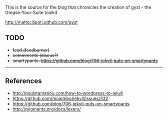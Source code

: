 This is the source for the blog that chronicles the creation of gyst -
the Grease-Your-Suite toolkit.

<http://mattscilipoti.github.com/gyst>

TODO
----

* <del>feed (feedburner)</del>
* <del>commments (discus?)</del>
* <del>smartypants: https://github.com/blog/706-jekyll-puts-on-smartypants</del>

---

References
----------

* http://paulstamatiou.com/how-to-wordpress-to-jekyll
* https://github.com/mojombo/jekyll/issues/332
* https://github.com/blog/706-jekyll-puts-on-smartypants
* http://pygments.org/docs/lexers/
